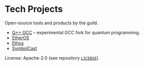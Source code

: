 # Tech Projects

Open-source tools and products by the guild.

- [Q++ GCC](qpp/README.md) – experimental GCC fork for quantum programming.
- [EtherOS](etheros/README.md)
- [Ethos](ethos/README.md)
- [SymbolCast](symbolcast/README.md)

License: Apache-2.0 (see repository [`LICENSE`](../LICENSE)).

